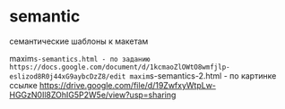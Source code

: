 # semantic
семантические шаблоны к макетам

 maxim`s-semantics.html - по заданию https://docs.google.com/document/d/1kcmaoZlOWtO8wmfjlp-eslizod8R0j44xG9aybcDzZ8/edit
 maxim`s-semantics-2.html - по картинке ссылке https://drive.google.com/file/d/19ZwfxyWtpLw-HGGzN0Il8ZOhIG5P2W5e/view?usp=sharing
